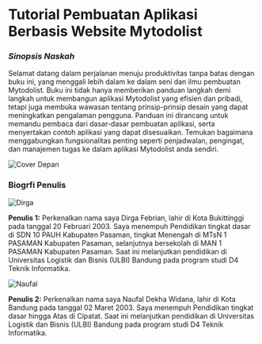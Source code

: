 # Tutorial Pembuatan Aplikasi Berbasis Website Mytodolist

### *Sinopsis Naskah*

Selamat datang dalam perjalanan menuju produktivitas tanpa batas dengan buku ini, yang menggali lebih dalam ke dalam seni dan ilmu pembuatan Mytodolist. Buku ini tidak hanya memberikan panduan langkah demi langkah untuk membangun aplikasi Mytodolist yang efisien dan pribadi, tetapi juga membuka wawasan tentang prinsip-prinsip desain yang dapat meningkatkan pengalaman pengguna. Panduan ini dirancang untuk memandu pembaca dari dasar-dasar pembuatan aplikasi, serta menyertakan contoh aplikasi yang dapat disesuaikan. Temukan bagaimana menggabungkan fungsionalitas penting seperti penjadwalan, pengingat, dan manajemen tugas ke dalam aplikasi Mytodolist anda sendiri.

![Cover Depan](https://raw.githubusercontent.com/mytodolist1/bukpedp3_mytodolist/main/foto/coverbukumytodolist.jpg)

### Biogrfi Penulis

![Dirga](https://raw.githubusercontent.com/mytodolist1/bukpedp3_mytodolist/main/foto/dirga.jpg)

**Penulis 1:** Perkenalkan nama saya Dirga Febrian, lahir di Kota Bukittinggi pada tanggal 20 Februari 2003. Saya menempuh Pendidikan tingkat dasar di SDN 10 PAUH Kabupaten Pasaman, tingkat Menengah di MTsN 1 PASAMAN Kabupaten Pasaman, selanjutnya bersekolah di MAN 1 PASAMAN Kabupaten Pasaman. Saat ini melanjutkan pendidikan di Universitas Logistik dan Bisnis (ULBI) Bandung pada program studi D4 Teknik Informatika.

![Naufal](https://raw.githubusercontent.com/mytodolist1/bukpedp3_mytodolist/main/foto/naufal.jpg)

**Penulis 2:** Perkenalkan nama saya Naufal Dekha Widana, lahir di Kota Bandung pada tanggal 02 Maret 2003. Saya menempuh Pendidikan tingkat dasar hingga Atas di Cipatat. Saat ini melanjutkan pendidikan di Universitas Logistik dan Bisnis (ULBI) Bandung pada program studi D4 Teknik Informatika.




